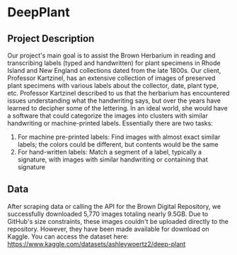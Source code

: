 # DeepPlant

## Project Description
Our project's main goal is to assist the Brown Herbarium in reading and transcribing labels (typed and handwritten) for plant specimens in Rhode Island and New England collections dated from the late 1800s. Our client, Professor Kartzinel, has an extensive collection of images of preserved plant specimens with various labels about the collector, date, plant type, etc. Professor Kartzinel described to us that the herbarium has encountered issues understanding what the handwriting says, but over the years have learned to decipher some of the lettering. In an ideal world, she would have a software that could categorize the images into clusters with similar handwriting or machine-printed labels. Essentially there are two tasks: 

1. For machine pre-printed labels: Find images with almost exact similar labels; the colors could be different, but contents would be the same
2. For hand-written labels: Match a segment of a label, typically a signature, with images with similar handwriting or containing that signature

## Data
After scraping data or calling the API for the Brown Digital Repository, we successfully downloaded 5,770 images totaling nearly 9.5GB. Due to GitHub's size constraints, these images couldn't be uploaded directly to the repository. However, they have been made available for download on Kaggle. You can access the dataset here: https://www.kaggle.com/datasets/ashleywoertz2/deep-plant
